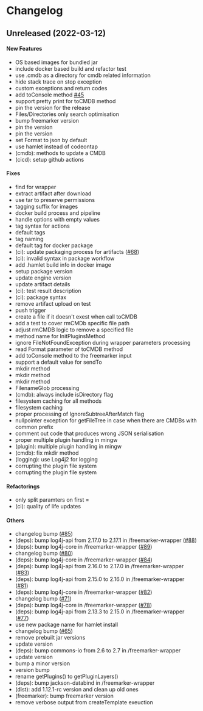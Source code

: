 # Changelog

## Unreleased (2022-03-12)

#### New Features

* OS based images for bundled jar
* include docker based build and refactor test
* use .cmdb as a directory for cmdb related information
* hide stack trace on stop exception
* custom exceptions and return codes
* add toConsole method [#45](https://github.com/hamlet-io/engine-core/issues/45)
* support pretty print for toCMDB method
* pin the version for the release
* Files/Directories only search optimisation
* bump freemarker version
* pin the version
* pin the version
* set Format to json by default
* use hamlet instead of codeontap
* (cmdb): methods to update a CMDB
* (cicd): setup github actions
#### Fixes

* find for wrapper
* extract artifact after download
* use tar to preserve permissions
* tagging suffix for images
* docker build process and pipeline
* handle options with empty values
* tag syntax for actions
* default tags
* tag naming
* default tag for docker package
* (ci): update packaging process for artifacts ([#68](https://github.com/hamlet-io/engine-core/issues/68))
* (ci): invalid syntax in package workflow
* add .hamlet build info in docker image
* setup package version
* update engine version
* update artifact details
* (ci): test result description
* (ci): package syntax
* remove artifact upload on test
* push trigger
* create a file if it doesn't exest when call toCMDB
* add a test to cover rmCMDb specific file path
* adjust rmCMDB logic to remove a specified file
* method name for InitPluginsMethod
* ignore FileNotFoundException during wrapper parameters processing
* read Format parameter of toCMDB method
* add toConsole method to the freemarker input
* support a default value for sendTo
* mkdir method
* mkdir method
* mkdir method
* FilenameGlob processing
* (cmdb): always include isDirectory flag
* filesystem caching for all methods
* filesystem caching
* proper processing of IgnoreSubtreeAfterMatch flag
* nullpointer exception for getFileTree in case when there are CMDBs with common prefix
* comment out code that produces wrong JSON serialisation
* proper multiple plugin handling in mingw
* (plugin): multiple plugin handling in mingw
* (cmdb): fix mkdir method
* (logging): use Log4j2 for logging
* corrupting the plugin file system
* corrupting the plugin file system
#### Refactorings

* only split paramters on first =
* (ci): quality of life updates
#### Others

* changelog bump ([#85](https://github.com/hamlet-io/engine-core/issues/85))
* (deps): bump log4j-api from 2.17.0 to 2.17.1 in /freemarker-wrapper ([#88](https://github.com/hamlet-io/engine-core/issues/88))
* (deps): bump log4j-core in /freemarker-wrapper ([#89](https://github.com/hamlet-io/engine-core/issues/89))
* changelog bump ([#80](https://github.com/hamlet-io/engine-core/issues/80))
* (deps): bump log4j-core in /freemarker-wrapper ([#84](https://github.com/hamlet-io/engine-core/issues/84))
* (deps): bump log4j-api from 2.16.0 to 2.17.0 in /freemarker-wrapper ([#83](https://github.com/hamlet-io/engine-core/issues/83))
* (deps): bump log4j-api from 2.15.0 to 2.16.0 in /freemarker-wrapper ([#81](https://github.com/hamlet-io/engine-core/issues/81))
* (deps): bump log4j-core in /freemarker-wrapper ([#82](https://github.com/hamlet-io/engine-core/issues/82))
* changelog bump ([#71](https://github.com/hamlet-io/engine-core/issues/71))
* (deps): bump log4j-core in /freemarker-wrapper ([#78](https://github.com/hamlet-io/engine-core/issues/78))
* (deps): bump log4j-api from 2.13.3 to 2.15.0 in /freemarker-wrapper ([#77](https://github.com/hamlet-io/engine-core/issues/77))
* use new package name for hamlet install
* changelog bump ([#65](https://github.com/hamlet-io/engine-core/issues/65))
* remove prebuilt jar versions
* update version
* (deps): bump commons-io from 2.6 to 2.7 in /freemarker-wrapper
* update version
* bump a minor version
* version bump
* rename getPlugins() to getPluginLayers()
* (deps): bump jackson-databind in /freemarker-wrapper
* (dist): add 1.12.1-rc version and clean up old ones
* (freemarker): bump freemarker version
* remove verbose output from createTemplate exeuction
